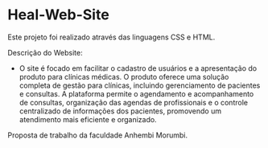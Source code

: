 # Heal-Web-Site

Este projeto foi realizado através das linguagens CSS e HTML.

Descrição do Website:

- O site é focado em facilitar o cadastro de usuários e a apresentação do produto para clínicas médicas. O produto oferece uma solução completa de gestão para clínicas, incluindo gerenciamento de pacientes e consultas. A plataforma permite o agendamento e acompanhamento de consultas, organização das agendas de profissionais e o controle centralizado de informações dos pacientes, promovendo um atendimento mais eficiente e organizado.

Proposta de trabalho da faculdade Anhembi Morumbi. 
